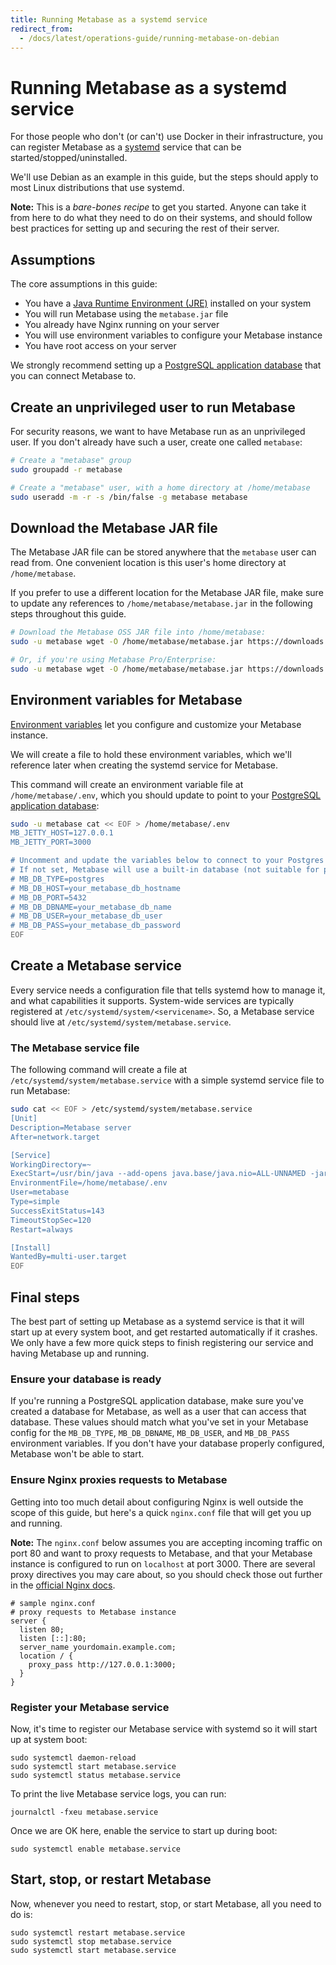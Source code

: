 ```yaml
---
title: Running Metabase as a systemd service
redirect_from:
  - /docs/latest/operations-guide/running-metabase-on-debian
---
```


# Running Metabase as a systemd service

For those people who don't (or can't) use Docker in their infrastructure, you can register Metabase as a [systemd](https://wiki.debian.org/systemd) service that can be started/stopped/uninstalled.

We'll use Debian as an example in this guide, but the steps should apply to most Linux distributions that use systemd.

**Note:** This is a _bare-bones recipe_ to get you started. Anyone can take it from here to do what they need to do on their systems, and should follow best practices for setting up and securing the rest of their server.

## Assumptions

The core assumptions in this guide:

- You have a [Java Runtime Environment (JRE)](../installation-and-operation/running-the-metabase-jar-file#1-install-java-jre) installed on your system
- You will run Metabase using the `metabase.jar` file
- You already have Nginx running on your server
- You will use environment variables to configure your Metabase instance
- You have root access on your server

We strongly recommend setting up a [PostgreSQL application database](/../installation-and-operation/configuring-application-database) that you can connect Metabase to.

## Create an unprivileged user to run Metabase

For security reasons, we want to have Metabase run as an unprivileged user. If you don't already have such a user, create one called `metabase`:

```sh
# Create a "metabase" group
sudo groupadd -r metabase

# Create a "metabase" user, with a home directory at /home/metabase
sudo useradd -m -r -s /bin/false -g metabase metabase
```

## Download the Metabase JAR file

The Metabase JAR file can be stored anywhere that the `metabase` user can read from.
One convenient location is this user's home directory at `/home/metabase`.

If you prefer to use a different location for the Metabase JAR file, make sure to update any references to `/home/metabase/metabase.jar` in the following steps throughout this guide.

```sh
# Download the Metabase OSS JAR file into /home/metabase:
sudo -u metabase wget -O /home/metabase/metabase.jar https://downloads.metabase.com/latest/metabase.jar

# Or, if you're using Metabase Pro/Enterprise:
sudo -u metabase wget -O /home/metabase/metabase.jar https://downloads.metabase.com/enterprise/latest/metabase.jar

```

## Environment variables for Metabase

[Environment variables](../configuring-metabase/environment-variables.md) let you configure and customize your Metabase instance.

We will create a file to hold these environment variables, which we'll reference later when creating the systemd service for Metabase.

This command will create an environment variable file at `/home/metabase/.env`, which you should update to point to your [PostgreSQL application database](/docs/latest/installation-and-operation/configuring-application-database):

```bash
sudo -u metabase cat << EOF > /home/metabase/.env
MB_JETTY_HOST=127.0.0.1
MB_JETTY_PORT=3000

# Uncomment and update the variables below to connect to your Postgres application database
# If not set, Metabase will use a built-in database (not suitable for production)
# MB_DB_TYPE=postgres
# MB_DB_HOST=your_metabase_db_hostname
# MB_DB_PORT=5432
# MB_DB_DBNAME=your_metabase_db_name
# MB_DB_USER=your_metabase_db_user
# MB_DB_PASS=your_metabase_db_password
EOF
```

## Create a Metabase service

Every service needs a configuration file that tells systemd how to manage it, and what capabilities it supports. System-wide services are typically registered at `/etc/systemd/system/<servicename>`. So, a Metabase service should live at `/etc/systemd/system/metabase.service`.

### The Metabase service file

The following command will create a file at `/etc/systemd/system/metabase.service` with a simple systemd service file to run Metabase:

```sh
sudo cat << EOF > /etc/systemd/system/metabase.service
[Unit]
Description=Metabase server
After=network.target

[Service]
WorkingDirectory=~
ExecStart=/usr/bin/java --add-opens java.base/java.nio=ALL-UNNAMED -jar /home/metabase/metabase.jar
EnvironmentFile=/home/metabase/.env
User=metabase
Type=simple
SuccessExitStatus=143
TimeoutStopSec=120
Restart=always

[Install]
WantedBy=multi-user.target
EOF
```

## Final steps

The best part of setting up Metabase as a systemd service is that it will start up at every system boot, and get restarted automatically if it crashes. We only have a few more quick steps to finish registering our service and having Metabase up and running.

### Ensure your database is ready

If you're running a PostgreSQL application database, make sure you've created a database for Metabase, as well as a user that can access that database. These values should match what you've set in your Metabase config for the `MB_DB_TYPE`, `MB_DB_DBNAME`, `MB_DB_USER`, and `MB_DB_PASS` environment variables. If you don't have your database properly configured, Metabase won't be able to start.

### Ensure Nginx proxies requests to Metabase

Getting into too much detail about configuring Nginx is well outside the scope of this guide, but here's a quick `nginx.conf` file that will get you up and running.

**Note:** The `nginx.conf` below assumes you are accepting incoming traffic on port 80 and want to proxy requests to Metabase, and that your Metabase instance is configured to run on `localhost` at port 3000. There are several proxy directives you may care about, so you should check those out further in the [official Nginx docs](https://nginx.org/en/docs/).

```
# sample nginx.conf
# proxy requests to Metabase instance
server {
  listen 80;
  listen [::]:80;
  server_name yourdomain.example.com;
  location / {
    proxy_pass http://127.0.0.1:3000;
  }
}
```

### Register your Metabase service

Now, it's time to register our Metabase service with systemd so it will start up at system boot:

```
sudo systemctl daemon-reload
sudo systemctl start metabase.service
sudo systemctl status metabase.service
```

To print the live Metabase service logs, you can run:

```
journalctl -fxeu metabase.service
```

Once we are OK here, enable the service to start up during boot:

```
sudo systemctl enable metabase.service
```

## Start, stop, or restart Metabase

Now, whenever you need to restart, stop, or start Metabase, all you need to do is:

```
sudo systemctl restart metabase.service
sudo systemctl stop metabase.service
sudo systemctl start metabase.service
```
